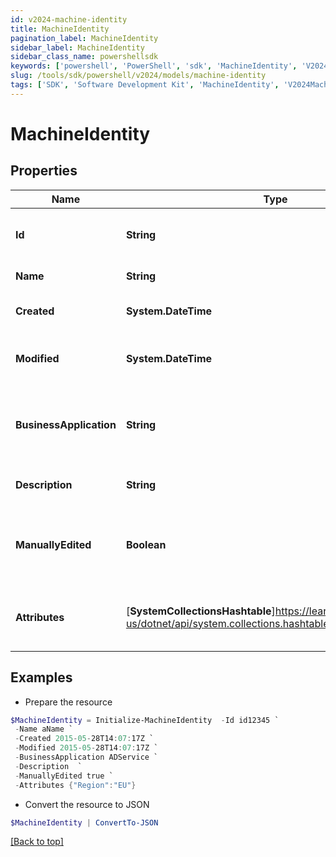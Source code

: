 ```yaml
---
id: v2024-machine-identity
title: MachineIdentity
pagination_label: MachineIdentity
sidebar_label: MachineIdentity
sidebar_class_name: powershellsdk
keywords: ['powershell', 'PowerShell', 'sdk', 'MachineIdentity', 'V2024MachineIdentity'] 
slug: /tools/sdk/powershell/v2024/models/machine-identity
tags: ['SDK', 'Software Development Kit', 'MachineIdentity', 'V2024MachineIdentity']
---
```



# MachineIdentity

## Properties

Name | Type | Description | Notes
------------ | ------------- | ------------- | -------------
**Id** | **String** | System-generated unique ID of the Object | [optional] [readonly] 
**Name** | **String** | Name of the Object | [required]
**Created** | **System.DateTime** | Creation date of the Object | [optional] [readonly] 
**Modified** | **System.DateTime** | Last modification date of the Object | [optional] [readonly] 
**BusinessApplication** | **String** | The business application that the identity represents | [required]
**Description** | **String** | Description of machine identity | [optional] 
**ManuallyEdited** | **Boolean** | Indicates if the machine identity has been manually edited | [optional] [default to $false]
**Attributes** | [**SystemCollectionsHashtable**]https://learn.microsoft.com/en-us/dotnet/api/system.collections.hashtable?view=net-9.0 | A map of custom machine identity attributes | [optional] 

## Examples

- Prepare the resource
```powershell
$MachineIdentity = Initialize-MachineIdentity  -Id id12345 `
 -Name aName `
 -Created 2015-05-28T14:07:17Z `
 -Modified 2015-05-28T14:07:17Z `
 -BusinessApplication ADService `
 -Description  `
 -ManuallyEdited true `
 -Attributes {"Region":"EU"}
```

- Convert the resource to JSON
```powershell
$MachineIdentity | ConvertTo-JSON
```


[[Back to top]](#) 

